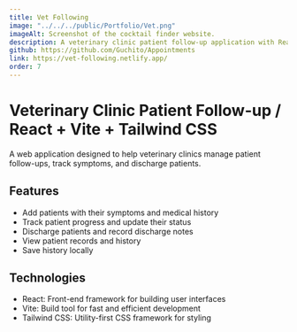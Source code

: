 ```yaml
---
title: Vet Following
image: "../../../public/Portfolio/Vet.png"
imageAlt: Screenshot of the cocktail finder website.
description: A veterinary clinic patient follow-up application with React and Vite, enabling patient tracking, symptom management, and discharge recording, styled with Tailwind CSS for a clean and responsive user interface.
github: https://github.com/Guchito/Appointments
link: https://vet-following.netlify.app/
order: 7
---
```



# Veterinary Clinic Patient Follow-up / React + Vite + Tailwind CSS

A web application designed to help veterinary clinics manage patient follow-ups, track symptoms, and discharge patients.

## Features

* Add patients with their symptoms and medical history
* Track patient progress and update their status
* Discharge patients and record discharge notes
* View patient records and history
* Save history locally

## Technologies

* React: Front-end framework for building user interfaces
* Vite: Build tool for fast and efficient development
* Tailwind CSS: Utility-first CSS framework for styling

